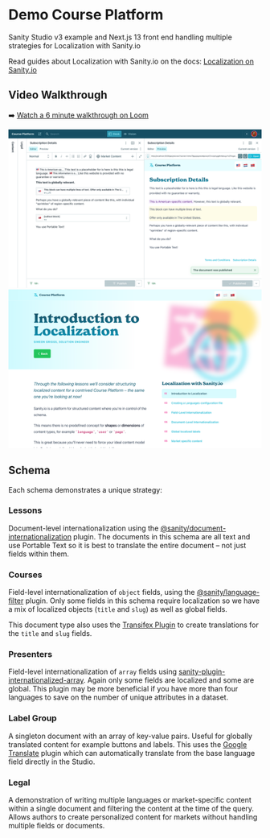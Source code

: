 # Demo Course Platform

Sanity Studio v3 example and Next.js 13 front end handling multiple strategies for Localization with Sanity.io

Read guides about Localization with Sanity.io on the docs: [Localization on Sanity.io](https://www.sanity.io/docs/localization)

## Video Walkthrough

➡️ [Watch a 6 minute walkthrough on Loom](https://www.loom.com/share/38426f7e33ce45bcab9c19eaeec10809)

![Course Platform Studio](./img/course-platform-studio.png)
![Course Platform Website](./img/course-platform-website.png)

## Schema

Each schema demonstrates a unique strategy:

### Lessons

Document-level internationalization using the [@sanity/document-internationalization](https://www.npmjs.com/package/@sanity/document-internationalization) plugin. The documents in this schema are all text and use Portable Text so it is best to translate the entire document – not just fields within them.

### Courses

Field-level internationalization of `object` fields, using the [@sanity/language-filter](https://www.npmjs.com/package/@sanity/language-filter) plugin. Only some fields in this schema require localization so we have a mix of localized objects (`title` and `slug`) as well as global fields.

This document type also uses the [Transifex Plugin](https://www.sanity.io/plugins/sanity-plugin-transifex) to create translations for the `title` and `slug` fields.

### Presenters

Field-level internationalization of `array` fields using [sanity-plugin-internationalized-array](https://www.npmjs.com/package/sanity-plugin-internationalized-array). Again only some fields are localized and some are global. This plugin may be more beneficial if you have more than four languages to save on the number of unique attributes in a dataset.

### Label Group

A singleton document with an array of key-value pairs. Useful for globally translated content for example buttons and labels. This uses the [Google Translate](https://www.sanity.io/plugins/sanity-plugin-google-translate) plugin which can automatically translate from the base language field directly in the Studio.

### Legal

A demonstration of writing multiple languages or market-specific content within a single document and filtering the content at the time of the query. Allows authors to create personalized content for markets without handling multiple fields or documents.
